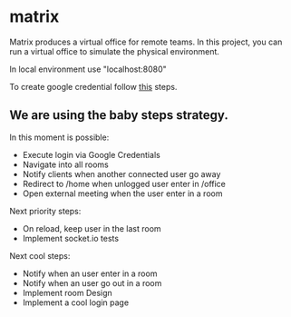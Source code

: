 # matrix

Matrix produces a virtual office for remote teams. In this project, you can run a virtual office to simulate the physical environment.

In local environment use "localhost:8080" 

To create google credential follow [this](https://developers.google.com/identity/sign-in/web/sign-in) steps.

## We are using the baby steps strategy.

In this moment is possible:
- Execute login via Google Credentials
- Navigate into all rooms
- Notify clients when another connected user go away
- Redirect to /home when unlogged user enter in /office
- Open external meeting when the user enter in a room

Next priority steps:
- On reload, keep user in the last room
- Implement socket.io tests

Next cool steps:
- Notify when an user enter in a room
- Notify when an user go out in a room
- Implement room Design
- Implement a cool login page
